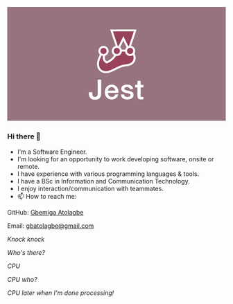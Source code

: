 ![](opengraph.png)
### Hi there 👋 
- I’m a Software Engineer.
- I'm looking for an opportunity to work developing software, onsite or remote.
- I have experience with various programming languages & tools.
- I have a BSc in Information and Communication Technology.
- I enjoy interaction/communication with teammates.
- 📫 How to reach me:

GitHub: [Gbemiga Atolagbe](https://github.com/AtGbemiga)

Email: gbatolagbe@gmail.com

_Knock knock_  

_Who's there?_  

_CPU_  

_CPU who?_  

_CPU later when I'm done processing!_
